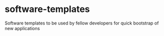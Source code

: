 # software-templates
Software templates to be used by fellow developers for quick bootstrap of new applications
